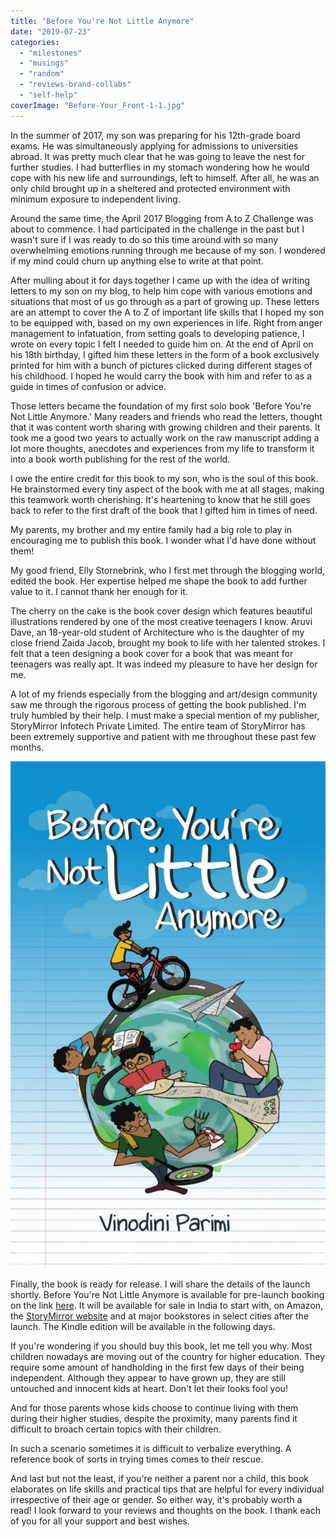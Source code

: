 ```yaml
---
title: "Before You're Not Little Anymore"
date: "2019-07-23"
categories: 
  - "milestones"
  - "musings"
  - "random"
  - "reviews-brand-collabs"
  - "self-help"
coverImage: "Before-Your_Front-1-1.jpg"
---
```


In the summer of 2017, my son was preparing for his 12th-grade board exams. He was simultaneously applying for admissions to universities abroad. It was pretty much clear that he was going to leave the nest for further studies. I had butterflies in my stomach wondering how he would cope with his new life and surroundings, left to himself. After all, he was an only child brought up in a sheltered and protected environment with minimum exposure to independent living.  
  
Around the same time, the April 2017 Blogging from A to Z Challenge was about to commence. I had participated in the challenge in the past but I wasn't sure if I was ready to do so this time around with so many overwhelming emotions running through me because of my son. I wondered if my mind could churn up anything else to write at that point.  
  
After mulling about it for days together I came up with the idea of writing letters to my son on my blog, to help him cope with various emotions and situations that most of us go through as a part of growing up. These letters are an attempt to cover the A to Z of important life skills that I hoped my son to be equipped with, based on my own experiences in life. Right from anger management to infatuation, from setting goals to developing patience, I wrote on every topic I felt I needed to guide him on. At the end of April on his 18th birthday, I gifted him these letters in the form of a book exclusively printed for him with a bunch of pictures clicked during different stages of his childhood. I hoped he would carry the book with him and refer to as a guide in times of confusion or advice.  
  
Those letters became the foundation of my first solo book 'Before You're Not Little Anymore.' Many readers and friends who read the letters, thought that it was content worth sharing with growing children and their parents. It took me a good two years to actually work on the raw manuscript adding a lot more thoughts, anecdotes and experiences from my life to transform it into a book worth publishing for the rest of the world.  
  
I owe the entire credit for this book to my son, who is the soul of this book. He brainstormed every tiny aspect of the book with me at all stages, making this teamwork worth cherishing. It's heartening to know that he still goes back to refer to the first draft of the book that I gifted him in times of need.  
  
My parents, my brother and my entire family had a big role to play in encouraging me to publish this book. I wonder what I'd have done without them!

My good friend, Elly Stornebrink, who I first met through the blogging world, edited the book. Her expertise helped me shape the book to add further value to it. I cannot thank her enough for it.  
  
The cherry on the cake is the book cover design which features beautiful illustrations rendered by one of the most creative teenagers I know. Aruvi Dave, an 18-year-old student of Architecture who is the daughter of my close friend Zaida Jacob, brought my book to life with her talented strokes. I felt that a teen designing a book cover for a book that was meant for teenagers was really apt. It was indeed my pleasure to have her design for me.  
  
A lot of my friends especially from the blogging and art/design community saw me through the rigorous process of getting the book published. I'm truly humbled by their help. I must make a special mention of my publisher, StoryMirror Infotech Private Limited. The entire team of StoryMirror has been extremely supportive and patient with me throughout these past few months.

![](images/Before-Your_Front-1-1-636x1024.jpg)

  
Finally, the book is ready for release. I will share the details of the launch shortly. Before You're Not Little Anymore is available for pre-launch booking on the link [here](https://shop.storymirror.com/before-you-are-not-little-anymore/p/16se70v6jyecn9j4). It will be available for sale in India to start with, on Amazon, the [StoryMirror website](https://shop.storymirror.com/before-you-are-not-little-anymore/p/16se70v6jyecn9j4) and at major bookstores in select cities after the launch. The Kindle edition will be available in the following days.  
  
If you're wondering if you should buy this book, let me tell you why. Most children nowadays are moving out of the country for higher education. They require some amount of handholding in the first few days of their being independent. Although they appear to have grown up, they are still untouched and innocent kids at heart. Don't let their looks fool you!

And for those parents whose kids choose to continue living with them during their higher studies, despite the proximity, many parents find it difficult to broach certain topics with their children.  
  
In such a scenario sometimes it is difficult to verbalize everything. A reference book of sorts in trying times comes to their rescue.  
  
And last but not the least, if you're neither a parent nor a child, this book elaborates on life skills and practical tips that are helpful for every individual irrespective of their age or gender. So either way, it's probably worth a read! I look forward to your reviews and thoughts on the book. I thank each of you for all your support and best wishes.
